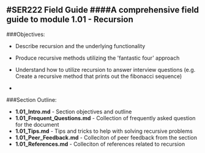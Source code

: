 #SER222 Field Guide
####A comprehensive field guide to module 1.01 - Recursion 
-
###Objectives:
- Describe recursion and the underlying functionality
- Produce recursive methods utilizing the 'fantastic four' approach
- Understand how to utilize recursion to answer interview questions (e.g. Create a recursive method that prints out the fibonacci sequence)

-
###Section Outline:
- **1.01_Intro.md** - Section objectives and outline
- **1.01\_Frequent_Questions.md** - Collection of frequently asked question for the document
- **1.01_Tips.md** - Tips and tricks to help with solving recursive problems
- **1.01\_Peer_Feedback.md** - Colleciton of peer feedback from the section
- **1.01_References.md** - Colleciton of references related to recursion

